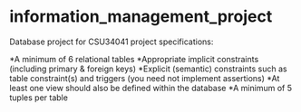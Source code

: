 # information_management_project

Database project for CSU34041 
project specifications:

*A minimum of 6 relational tables
*Appropriate implicit constraints (including primary & foreign keys)
*Explicit (semantic) constraints such as table constraint(s) and triggers (you need not implement assertions)
*At least one view should also be defined within the database
*A minimum of 5 tuples per table
